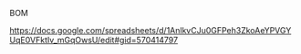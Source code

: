 BOM

https://docs.google.com/spreadsheets/d/1AnlkvCJu0GFPeh3ZkoAeYPVGYUqE0VFktIv_mGqOwsU/edit#gid=570414797